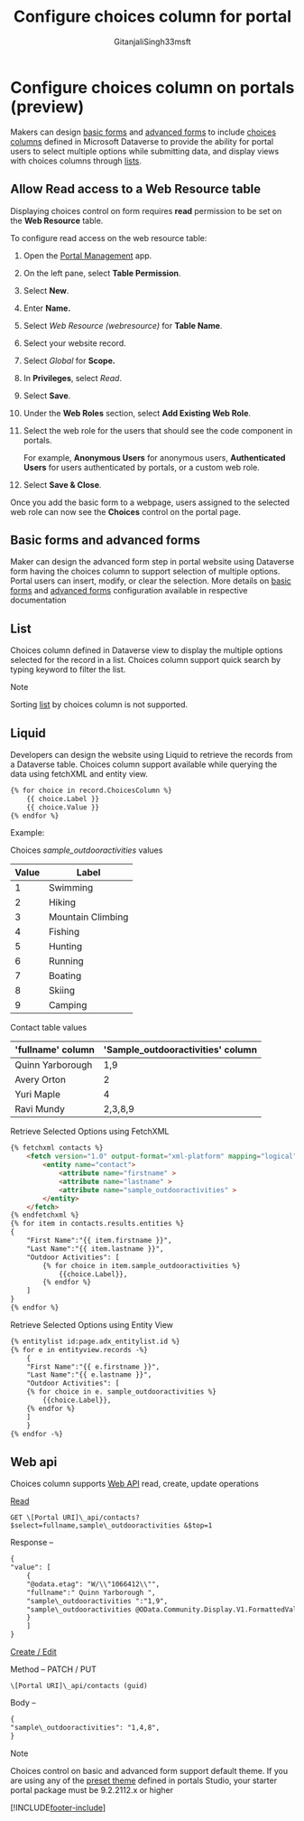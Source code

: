 ﻿---
title: Configure choices column for portal
description: Learn how to add and configure Dataverse choices column on portal lists, forms, and templates.
author: GitanjaliSingh33msft
ms.service: powerapps
ms.topic: conceptual
ms.custom: 
ms.date: 12/02/2021
ms.subservice: portals
ms.author: nabha
ms.reviewer: ndoelman
contributors:
    - nickdoelman
---

# Configure choices column on portals (preview)

Makers can design [basic forms](entity-forms.md) and [advanced forms](web-form-properties.md) to include [choices columns](../../data-platform/types-of-fields.md#choices) defined in Microsoft Dataverse to provide the ability for portal users to select multiple options while submitting data, and display views with choices columns through [lists](entity-lists.md).

## Allow Read access to a Web Resource table

Displaying choices control on form requires **read** permission to be set on the **Web Resource** table.

To configure read access on the web resource table:

1. Open the [Portal Management](configure-portal.md) app.

1. On the left pane, select **Table Permission**.

1. Select **New**.

1. Enter **Name.**

1. Select *Web Resource (webresource)* for **Table Name**.

1. Select your website record.

1. Select *Global* for **Scope.**

1. In **Privileges**, select *Read*.

1. Select **Save**.

1. Under the **Web Roles** section, select **Add Existing Web Role**.

1. Select the web role for the users that should see the code component in portals.

    For example, **Anonymous Users** for anonymous users, **Authenticated Users** for users authenticated by portals, or a custom web role.

1. Select **Save & Close**.

Once you add the basic form to a webpage, users assigned to the selected web role can now see the **Choices** control on the portal page.

## Basic forms and advanced forms

Maker can design the advanced form step in portal website using Dataverse form having the choices column to support selection of multiple options. Portal users can insert, modify, or clear the selection. More details on [basic forms](entity-forms.md) and [advanced forms](web-form-properties.md) configuration available in respective documentation

## List

Choices column defined in Dataverse view to display the multiple options selected for the record in a list. Choices column support quick search by typing keyword to filter the list.

> [!NOTE]
> Sorting [list](entity-lists.md) by choices column is not supported.

## Liquid

Developers can design the website using Liquid to retrieve the records from a Dataverse table. Choices column support available while querying the data using fetchXML and entity view.

```html
{% for choice in record.ChoicesColumn %}
    {{ choice.Label }}
    {{ choice.Value }}
{% endfor %} 
```
Example:

Choices *sample\_outdooractivities* values

| **Value** | **Label**         |
|-----------|-------------------|
| 1         | Swimming          |
| 2         | Hiking            |
| 3         | Mountain Climbing |
| 4         | Fishing           |
| 5         | Hunting           |
| 6         | Running           |
| 7         | Boating           |
| 8         | Skiing            |
| 9         | Camping           |

Contact table values

| **'fullname' column** | **'Sample\_outdooractivities' column** |
|-----------------------|----------------------------------------|
| Quinn Yarborough      | 1,9                                    |
| Avery Orton           | 2                                      |
| Yuri Maple            | 4                                      |
| Ravi Mundy            | 2,3,8,9                                |

Retrieve Selected Options using FetchXML

```html
{% fetchxml contacts %}
    <fetch version="1.0" output-format="xml-platform" mapping="logical" distinct="false">
        <entity name="contact">
            <attribute name="firstname" >
            <attribute name="lastname" >
            <attribute name="sample_outdooractivities" >
        </entity>
    </fetch>
{% endfetchxml %}
{% for item in contacts.results.entities %}
{
    "First Name":"{{ item.firstname }}",
    "Last Name":"{{ item.lastname }}",
    "Outdoor Activities": [
        {% for choice in item.sample_outdooractivities %}
            {{choice.Label}},
        {% endfor %}
    ]
}
{% endfor %}
```
Retrieve Selected Options using Entity View

```html
{% entitylist id:page.adx_entitylist.id %}
{% for e in entityview.records -%}
    {
    "First Name":"{{ e.firstname }}",
    "Last Name":"{{ e.lastname }}",
    "Outdoor Activities": [
    {% for choice in e. sample_outdooractivities %}
        {{choice.Label}},
    {% endfor %}
    ]
    }
{% endfor -%}
```

## Web api 

Choices column supports [Web API](../web-api-overview.md) read, create, update operations

<u>Read</u>

`GET \[Portal URI]\_api/contacts?$select=fullname,sample\_outdooractivities &$top=1`

Response –

```html
{
"value": [
    {
    "@odata.etag": "W/\\"1066412\\"",
    "fullname":" Quinn Yarborough ",
    "sample\_outdooractivities ":"1,9",
    "sample\_outdooractivities @OData.Community.Display.V1.FormattedValue":"Swimming, Camping"
    }
    ]
}
```

<u>Create / Edit</u>

Method – PATCH / PUT

`\[Portal URI]\_api/contacts (guid)`

Body –

```html
{
"sample\_outdooractivities": "1,4,8",
}
```

> [!NOTE]
> Choices control on basic and advanced form support default theme. If you are using any of the [preset theme](../theme-overview.md) defined in portals Studio, your starter portal package must be 9.2.2112.x or higher

[!INCLUDE[footer-include](../../../includes/footer-banner.md)]
